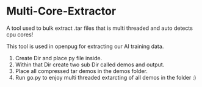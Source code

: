 # Multi-Core-Extractor
A tool used to bulk extract .tar files that is multi threaded and auto detects cpu cores!

This tool is used in openpug for extracting our AI training data.
 
 1. Create Dir and place py file inside.
 2. Within that Dir create two sub Dir called demos and output.
 3. Place all compressed tar demos in the demos folder. 
 3. Run go.py to enjoy multi threaded extarcting of all demos in the folder :)
